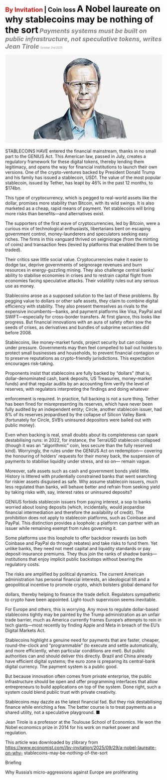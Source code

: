 <span style="color:#E3120B; font-size:14.9pt; font-weight:bold;">By Invitation</span> <span style="color:#000000; font-size:14.9pt; font-weight:bold;">| Coin loss</span>
<span style="color:#000000; font-size:21.0pt; font-weight:bold;">A Nobel laureate on why stablecoins may be nothing of the sort</span>
<span style="color:#808080; font-size:14.9pt; font-weight:bold; font-style:italic;">Payments systems must be built on public infrastructure, not speculative tokens, writes Jean Tirole</span>
<span style="color:#808080; font-size:6.2pt;">October 2nd 2025</span>

![](../images/011_A_Nobel_laureate_on_why_stablecoins_may_be_nothing_of_the_so/p0045_img01.jpeg)

STABLECOINS HAVE entered the financial mainstream, thanks in no small part to the GENIUS Act. This American law, passed in July, creates a regulatory framework for these digital tokens, thereby lending them legitimacy, and opens the way for financial institutions to launch their own versions. One of the crypto-ventures backed by President Donald Trump and his family has issued a stablecoin, USD1. The value of the most popular stablecoin, issued by Tether, has leapt by 46% in the past 12 months, to $174bn.

This type of cryptocurrency, which is pegged to real-world assets like the dollar, promises more stability than Bitcoin, with its wild swings. It is also marketed as a cheap, rapid means of payment. Yet stablecoins will bring more risks than benefits—and alternatives exist.

The supporters of the first wave of cryptocurrencies, led by Bitcoin, were a curious mix of technological enthusiasts, libertarians bent on escaping government control, money-launderers and speculators seeking easy riches. The firms in this vanguard thrived on seigniorage (from the minting of coins) and transaction fees (levied by platforms that enabled them to be traded).

Their critics saw little social value. Cryptocurrencies make it easier to dodge tax, deprive governments of seignorage revenues and burn resources in energy-guzzling mining. They also challenge central banks’ ability to stabilise economies in crises and to restrain capital flight from economies facing speculative attacks. Their volatility rules out any serious use as money.

Stablecoins arose as a supposed solution to the last of these problems. By pegging value to dollars or other safe assets, they claim to combine digital efficiency with stability. They also present themselves as rivals to the expensive incumbents—banks, and payment platforms like Visa, PayPal and SWIFT—especially for cross-border transfers. At first glance, this looks like progress. But financial innovations with an aura of safety often sow the seeds of crises, as derivatives and bundles of subprime securities did before 2008.

Stablecoins, like money-market funds, project security but can collapse under pressure. Governments may then feel compelled to bail out holders to protect small businesses and households, to prevent financial contagion or to preserve reputations as crypto-friendly jurisdictions. This expectation encourages risk-taking.

Proponents insist that stablecoins are fully backed by “dollars” (that is, dollar-denominated cash, bank deposits, US Treasuries, money-market funds) and that regular audits by an accounting firm verify the level of reserves, with regulators interpreting the findings and doing whatever

enforcement is required. In practice, full backing is not a sure thing. Tether has been fined for misrepresenting its reserves, which have never been fully audited by an independent entity; Circle, another stablecoin issuer, had 8% of its reserves jeopardised by the collapse of Silicon Valley Bank (fortunately for Circle, SVB’s uninsured depositors were bailed out with public money).

Even when backing is real, small doubts about its completeness can spark destabilising runs: in 2022, for instance, the TerraUSD stablecoin collapsed (though it was an “algorithmic” coin, less secure than the fully reserved kind). Worryingly, the rules under the GENIUS Act on redemption— covering the honouring of holders’ requests for their money back, the suspension of payments to stabilise liquidity under stress, and so on— remain vague.

Moreover, safe assets such as cash and government bonds yield little. History is littered with prudentially constrained banks that went searching for riskier assets disguised as safe. Why assume stablecoin issuers, much less regulated than banks, will behave better and refrain from seeking yield by taking risks with, say, interest rates or uninsured deposits?

GENIUS forbids stablecoin issuers from paying interest, a sop to banks worried about losing deposits (which, incidentally, would jeopardise financial intermediation and therefore the availability of credit). The prohibition does not apply to stablecoin platforms, such as Coinbase and PayPal. This distinction provides a loophole: a platform can partner with an issuer while remaining exempt from rules governing it.

Some platforms use this loophole to offer backdoor rewards (as both Coinbase and PayPal do through rebates) and take risks to fund them. Yet unlike banks, they need not meet capital and liquidity standards or pay deposit-insurance premiums. They thus join the ranks of shadow banks— institutions that enjoy implicit public backstops without bearing the regulatory costs.

The risks are amplified by political dynamics. The current American administration has personal financial interests, an ideological tilt and a geopolitical incentive to promote crypto, which bolsters global demand for

dollars, thereby helping to finance the trade deficit. Regulators sympathetic to crypto have been appointed. Light-touch supervision seems inevitable.

For Europe and others, this is worrying. Any move to regulate dollar-based stablecoins tightly may be painted by the Trump administration as an unfair trade barrier, much as America currently frames Europe’s attempts to rein in tech giants—most recently by finding Apple and Meta in breach of the EU’s Digital Markets Act.

Stablecoins highlight a genuine need for payments that are faster, cheaper, round-the-clock and “programmable” (to execute and settle automatically, and more efficiently, when particular conditions are met). But public authorities can and should deliver this directly. Brazil and China already have efficient digital systems; the euro zone is preparing its central-bank digital currency. The payment system is a public good.

But because innovation often comes from private enterprise, the public infrastructure should be open and offer programming interfaces that allow entrepreneurs to build applications on top of the system. Done right, such a system could blend public trust with private creativity.

Stablecoins may dazzle as the latest financial fad. But they risk destabilising finance while enriching a few. The better course is to treat payments as a shared utility, not a speculative playground. ■

Jean Tirole is a professor at the Toulouse School of Economics. He won the Nobel economics prize in 2014 for his work on market power and regulation.

This article was downloaded by zlibrary from https://www.economist.com//by-invitation/2025/09/29/a-nobel-laureate-on-why- stablecoins-may-be-nothing-of-the-sort

Briefing

Why Russia’s micro-aggressions against Europe are proliferating